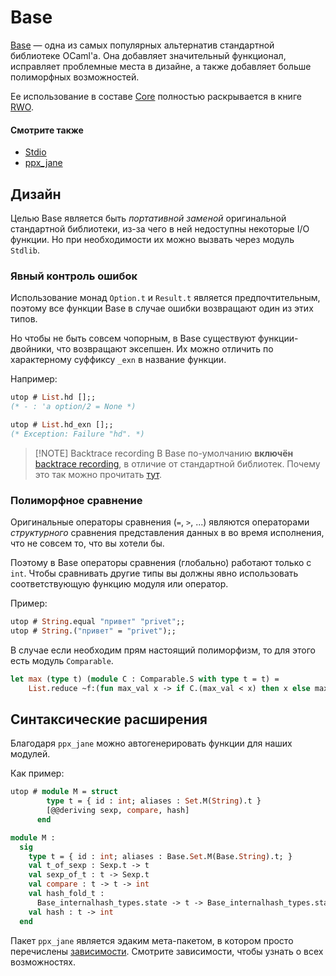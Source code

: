# Base

[Base] &mdash; одна из самых популярных альтернатив стандартной библиотеке OCaml'а. 
Она добавляет значительный функционал, исправляет проблемные места в дизайне, 
а также добавляет больше полиморфных возможностей.

Ее использование в составе [Core](./index.md) полностью раскрывается в книге [RWO](https://dev.realworldocaml.org/).

#### Смотрите также

- [Stdio](https://v3.ocaml.org/p/stdio/latest/doc/Stdio/index.html)
- [ppx_jane](https://github.com/janestreet/ppx_jane)

## Дизайн

Целью Base является быть *портативной заменой* оригинальной стандартной библиотеки,
из-за чего в ней недоступны некоторые I/O функции. Но при необходимости их можно вызвать через модуль `Stdlib`.

### Явный контроль ошибок

Использование монад `Option.t` и `Result.t` является предпочтительным, поэтому все функции Base в случае ошибки
возвращают один из этих типов. 

Но чтобы не быть совсем чопорным, в Base существуют функции-двойники, что возвращают эксепшен. Их можно отличить 
по характерному суффиксу `_exn` в название функции.   

Например:
```ocaml
utop # List.hd [];;
(* - : 'a option/2 = None *)

utop # List.hd_exn [];;
(* Exception: Failure "hd". *)
```

> [!NOTE] Backtrace recording 
> В Base по-умолчанию **включён** [backtrace recording](../../recipes/backtrace-recording.md), в отличие от стандартной библиотек.
> Почему это так можно прочитать [тут](https://discuss.ocaml.org/t/why-isnt-ocaml-recording-bactrace-by-default/9915/4).

### Полиморфное сравнение

Оригинальные операторы сравнения (`=`, `>`, ...) являются операторами *структурного* сравнения представления данных в во время исполнения, что не совсем то, что вы хотели бы.

Поэтому в Base операторы сравнения (глобально) работают только с `int`. Чтобы сравнивать другие типы
вы должны явно использовать соответствующую функцию модуля или оператор. 

Пример:
```ocaml
utop # String.equal "привет" "privet";;
utop # String.("привет" = "privet");;
```

В случае если необходим прям настоящий полиморфизм, то для этого есть модуль `Comparable`.

```ocaml
let max (type t) (module C : Comparable.S with type t = t) = 
    List.reduce ~f:(fun max_val x -> if C.(max_val < x) then x else max_val)
```

## Синтаксические расширения

Благодаря `ppx_jane` можно автогенерировать функции для наших модулей. 

Как пример:
```ocaml
utop # module M = struct
        type t = { id : int; aliases : Set.M(String).t }
        [@@deriving sexp, compare, hash]
      end

module M :
  sig
    type t = { id : int; aliases : Base.Set.M(Base.String).t; }
    val t_of_sexp : Sexp.t -> t
    val sexp_of_t : t -> Sexp.t
    val compare : t -> t -> int
    val hash_fold_t :
      Base_internalhash_types.state -> t -> Base_internalhash_types.state
    val hash : t -> int
  end
```

Пакет `ppx_jane` является эдаким мета-пакетом, в котором просто перечислены [зависимости](https://opam.ocaml.org/packages/ppx_jane/).
Смотрите зависимости, чтобы узнать о всех возможностях. 

[Base]: https://opensource.janestreet.com/base/